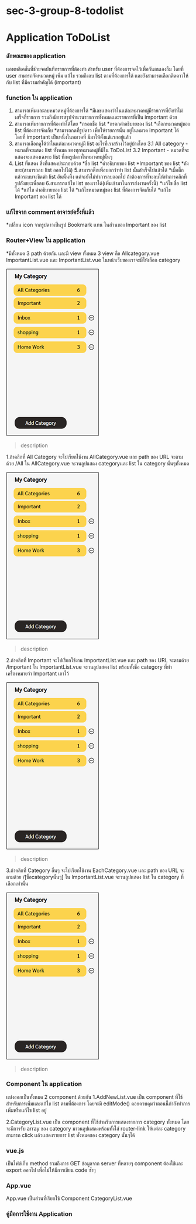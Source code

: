 # sec-3-group-8-todolist
# Application ToDoList
### ลักษณะของ application
เเอพพลิเคชั่นที่ช่วยจดบันทึกรายการที่ต้องทํา สำหรับ user ที่ต้องการจดไว้เพื่อกันตนเองลืม โดยที่ user สามารถจัดหมวดหมู่  เพิ่ม เเก้ไข รวมถึงลบ list ตามที่ต้องการได้ เเละยังสามารถเลือกติดดาวให้กับ list ที่มีความสำคัญได้ (important) 

### function ใน application
1. สามารถเพิ่มเเละลบหมวดหมู่ที่ต้องการได้ 
    *มีเลขเเสดงว่าในเเต่ละหมวดหมู่มีรายการที่ยังทําไม่เสร็จกี่รายการ รวมถึงมีการสรุปจำนวนรายการทั้งหมดเเละรายการที่เป็น important ด้วย
2. สามารถเพิ่มรายการที่ต้องทําได้โดย
   *กรอกชื่อ list
   *กรอกคําอธิบายของ list 
   *เลือกหมวดหมู่ของ list ที่ต้องการจัดเก็บ
   *สามารถกดที่รูปดาว เพื่อให้รายการนั้น อยู่ในหมวด important ได้ โดยที่ important เป็นหนึ่งในหมวดที่     มีมาให้ตั้งแต่แรกอยู่แล้ว
3. สามารถเลือกดูได้ว่าในเเต่ละหมวดหมู่มี list อะไรที่เราสร้างไว้อยู่บ้างโดย
    3.1 All category - หมวดที่จะแสดง list ทั้งหมด ของทุกหมวดหมู่ที่มีใน ToDoList
    3.2 Important - หมวดที่จะแสดงจะเเสดงเฉพาะ list ที่กดรูปดาวในหมวดหมู่นั้นๆ
4. List ที่เเสดง สิ่งที่เเสดงประกอบด้วย
   *ชื่อ list
   *คําอธิบายของ list 
   *Important ของ list
   *ถังขยะ(สามารถลบ list ออกไปได้)
5.สามารถติ๊กเพื่อบอกว่าทํา list นั้นสําเร็จไปเเล้วได้
   *เมื่อติ๊กเเล้วระบบจะขีดฆ่า list อันนั้นทิ้ง เเต่จะยังไม่ทําการลบออกไป ถ้าต้องการที่จะลบให้ทําการคลิกที่รูปถังขยะเพื่อลบ
6.สามารถเเก้ไข list ของเราได้(เพิ่มเข้ามาในการส่งงานครั้งนี้)
   *เเก้ไข ชื่อ list ได้
   *เเก้ไข คําอธิบายของ list ได้
   *เเก้ไขหมวดหมู่ของ list ที่ต้องการจัดเก็บได้
   *เเก้ไข Important ของ list ได้

### เเก้ไขจาก comment อาจารย์ครั้งที่เเล้ว
 *เปลี่ยน icon จากรูปดาวเป็นรูป Bookmark เเทน ในส่วนของ Important ของ list

### Router+View ใน application
 *มีทั้งหมด 3 path ด้วยกัน เเละมี view ทั้งหมด 3 view คือ Allcategory.vue ImportantList.vue เเละ ImportantList.vue
 ในหน้าเว็บของเราจะมีให้เลือก category

 ![Image](imageProjectDescription/01.png)
 > description
 
 1.ถ้าคลิกที่ All Category จะไปเรียกใช้งาน AllCategory.vue เเละ path ของ URL จะตามด้วย /All
ใน AllCategory.vue จะวนลูปแสดง categoryเเละ list ใน category นั้นๆทั้งหมด

 ![Image](imageProjectDescription/01.png)
  > description
  
 2.ถ้าคลิกที่ Important จะไปเรียกใช้งาน ImportantList.vue เเละ path ของ URL จะตามด้วย /Important
ใน ImportantList.vue จะวนลูปแสดง list พร้อมทั้งชื่อ category  ที่ทําเครื่องหมายว่า Important เอาไว้

 ![Image](imageProjectDescription/01.png)
  > description
  
 3.ถ้าคลิกที่ Category อื่นๆ จะไปเรียกใช้งาน EachCategory.vue เเละ path ของ URL จะตามด้วย /[ชื่อcategoryนั้นๆ]
ใน ImportantList.vue จะวนลูปเเสดง list ใน category ที่เลือกเท่านั้น

 ![Image](imageProjectDescription/01.png)
  > description
  
 ### Component ใน application
เเบ่งออกเป็นทั้งหมด 2 component ด้วยกัน
1.AddNewList.vue
เป็น component ที่ใช้สำหรับการเพิ่มเเละเเก้ไข list ตามที่ต้องการ โดยจะมี editMode() คอยควบคุมว่าตอนนี้กำลังทำการเพิ่มหรือเเก้ไข list อยู่


2.CategoryList.vue
เป็น component ที่ใช้สำหรับการเเสดงรายการ category ทั้งหมด โดยจะมีการรับ array ของ category มาวนลูปเเสดงพร้อมทั้งใส่ router-link ให้เเต่ละ category สามารถ click เเล้วเเสดงรายการ list ทั้งหมดของ category นั้นๆได้


### vue.js
เป็นไฟล์เก็บ method รวมถึงการ GET ข้อมูลจาก server ที่หลายๆ component ต้องใช้เเละ export ออกไป เพื่อไม่ให้มีการเขียน code ซ้ำๆ

### App.vue
App.vue เป็นส่วนที่เรียกใช้ Component CategoryList.vue


### คู่มือการใช้งาน Application 



